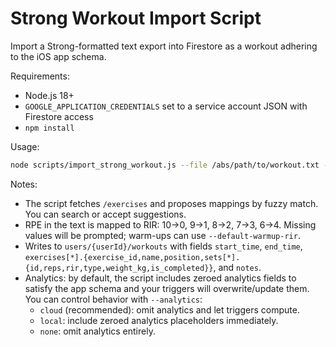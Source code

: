 # Strong Workout Import Script

Import a Strong-formatted text export into Firestore as a workout adhering to the iOS app schema.

Requirements:
- Node.js 18+
- `GOOGLE_APPLICATION_CREDENTIALS` set to a service account JSON with Firestore access
- `npm install`

Usage:

```bash
node scripts/import_strong_workout.js --file /abs/path/to/workout.txt --user USER_ID [--yes] [--default-warmup-rir 3] [--tz Europe/Oslo] [--analytics cloud|local|none]
```

Notes:
- The script fetches `/exercises` and proposes mappings by fuzzy match. You can search or accept suggestions.
- RPE in the text is mapped to RIR: 10→0, 9→1, 8→2, 7→3, 6→4. Missing values will be prompted; warm-ups can use `--default-warmup-rir`.
- Writes to `users/{userId}/workouts` with fields `start_time`, `end_time`, `exercises[*].{exercise_id,name,position,sets[*].{id,reps,rir,type,weight_kg,is_completed}}`, and `notes`.
- Analytics: by default, the script includes zeroed analytics fields to satisfy the app schema and your triggers will overwrite/update them. You can control behavior with `--analytics`:
  - `cloud` (recommended): omit analytics and let triggers compute.
  - `local`: include zeroed analytics placeholders immediately.
  - `none`: omit analytics entirely.